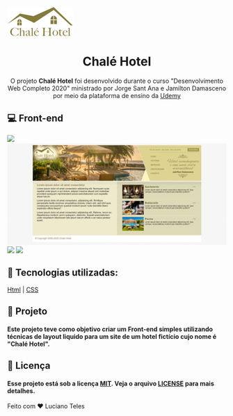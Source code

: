 <img src="imagens/logo.png">
<h1 align="center">Chalé Hotel</h1>
<p align="center">O projeto <strong>Chalé Hotel</strong> foi desenvolvido durante o curso "Desenvolvimento Web Completo 2020" ministrado por  Jorge Sant Ana e Jamilton Damasceno por meio da plataforma de ensino da <a href ="https://www.udemy.com/">Udemy<a></p>

## 💻 Front-end

<img src="imagens/Captura1.PNG">
<img src="imagens/Captura2.PNG">
<img src="imagens/Captura3.PNG">
<img src="imagens/Captura4.PNG">


## 🚀 Tecnologias utilizadas:

  [Html](https://www.w3schools.com/html/default.asp)
| [CSS](https://www.w3schools.com/css/)

## 🔧 Projeto

#### Este projeto teve como objetivo criar um Front-end simples utilizando técnicas de layout liquido para um site de um hotel fictício cujo nome é "Chalé Hotel".

## :memo: Licença

#### Esse projeto está sob a licença [MIT](./LICENSE). Veja o arquivo [LICENSE](./LICENSE) para mais detalhes.


Feito com ❤️ Luciano Teles
